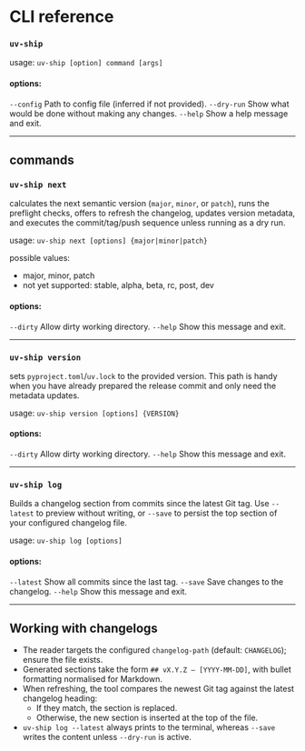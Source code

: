 # CLI reference

### `uv-ship`
usage: `uv-ship [option] command [args]`

#### options:
  `--config` Path to config file (inferred if not provided).
  `--dry-run` Show what would be done without making any changes.
  `--help` Show a help message and exit.

---


## commands
### `uv-ship next`

calculates the next semantic version (`major`, `minor`, or `patch`), runs the preflight checks, offers to refresh the changelog, updates version metadata, and executes the commit/tag/push sequence unless running as a dry run.

usage: `uv-ship next [options] {major|minor|patch}`

possible values:
- major, minor, patch
- not yet supported: stable, alpha, beta, rc, post, dev

#### options:
  `--dirty` Allow dirty working directory.
  `--help` Show this message and exit.

---

### `uv-ship version`
sets `pyproject.toml`/`uv.lock` to the provided version. This path is handy when you have already prepared the release commit and only need the metadata updates.

usage: `uv-ship version [options] {VERSION}`

#### options:
  `--dirty` Allow dirty working directory.
  `--help` Show this message and exit.

---

### `uv-ship log`
Builds a changelog section from commits since the latest Git tag. Use `--latest` to preview without writing, or `--save` to persist the top section of your configured changelog file.

usage: `uv-ship log [options]`

#### options:
  `--latest` Show all commits since the last tag.
  `--save` Save changes to the changelog.
  `--help` Show this message and exit.

---

## Working with changelogs
- The reader targets the configured `changelog-path` (default: `CHANGELOG`); ensure the file exists.
- Generated sections take the form `## vX.Y.Z — [YYYY-MM-DD]`, with bullet formatting normalised for Markdown.
- When refreshing, the tool compares the newest Git tag against the latest changelog heading:
  - If they match, the section is replaced.
  - Otherwise, the new section is inserted at the top of the file.
- `uv-ship log --latest` always prints to the terminal, whereas `--save` writes the content unless `--dry-run` is active.
